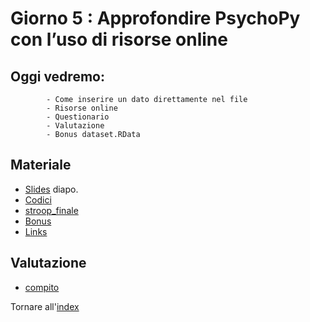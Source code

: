 # Giorno 5 : Approfondire PsychoPy con l’uso di risorse online

## Oggi vedremo:
			- Come inserire un dato direttamente nel file
			- Risorse online
			- Questionario
			- Valutazione
			- Bonus dataset.RData


## Materiale

- [Slides](https://docs.google.com/presentation/d/1t6aIbt2Zr2FkTwUNXh45odyE8RiJjLbgCp52ZEJ13yk/edit#slide=id.g1028bbd5426_0_10) diapo.
- [Codici](material/snippet.txt)
- [stroop_finale](material/stroop_swiss/stroop_swiss.zip)
- [Bonus](material/R/PsychopyData.zip)
- [Links](links.md)


## Valutazione
- [compito](material/valutazione/stroop.zip)

Tornare all'[index](index.md)
